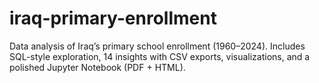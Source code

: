 # iraq-primary-enrollment
Data analysis of Iraq’s primary school enrollment (1960–2024). Includes SQL-style exploration, 14 insights with CSV exports, visualizations, and a polished Jupyter Notebook (PDF + HTML).
